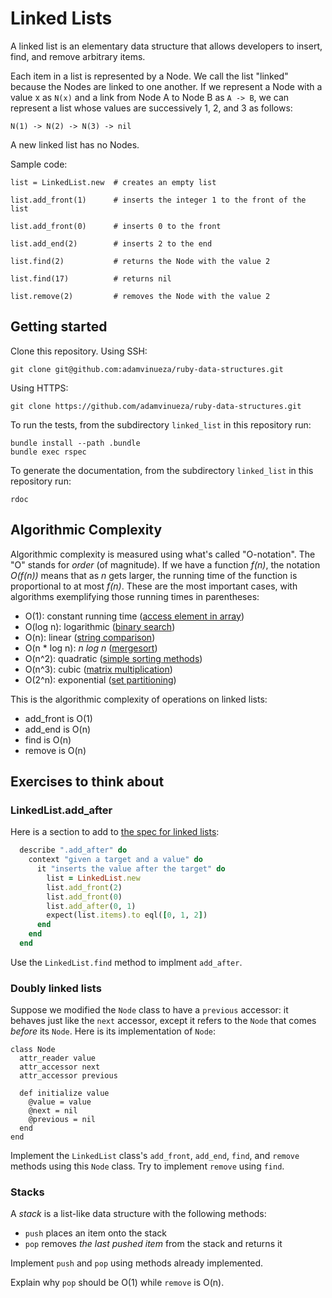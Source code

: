 # Linked Lists

A linked list is an elementary data structure that allows developers to insert,
find, and remove arbitrary items.

Each item in a list is represented by a Node. We call the list "linked" because
the Nodes are linked to one another. If we represent a Node with a value x as
`N(x)` and a link from Node A to Node B as `A -> B`, we can represent a list
whose values are successively 1, 2, and 3 as follows:

```
N(1) -> N(2) -> N(3) -> nil
```

A new linked list has no Nodes.

Sample code:

```
list = LinkedList.new  # creates an empty list

list.add_front(1)      # inserts the integer 1 to the front of the list

list.add_front(0)      # inserts 0 to the front

list.add_end(2)        # inserts 2 to the end

list.find(2)           # returns the Node with the value 2

list.find(17)          # returns nil

list.remove(2)         # removes the Node with the value 2

```

## Getting started

Clone this repository. Using SSH:

```
git clone git@github.com:adamvinueza/ruby-data-structures.git
```

Using HTTPS:

```
git clone https://github.com/adamvinueza/ruby-data-structures.git
```

To run the tests, from the subdirectory `linked_list` in this repository run:

```
bundle install --path .bundle
bundle exec rspec
```

To generate the documentation, from the subdirectory `linked_list` in this
repository run:

```
rdoc
```

## Algorithmic Complexity

Algorithmic complexity is measured using what's called "O-notation". The "O"
stands for _order_ (of magnitude). If we have a function _f(n)_, the notation
_O(f(n))_ means that as _n_ gets larger, the running time of the function is
proportional to at most _f(n)_. These are the most important cases, with
algorithms exemplifying those running times in parentheses:

- O(1): constant running time ([access element in array](https://www.geeksforgeeks.org/introduction-to-arrays/))
- O(log n): logarithmic ([binary search](https://www.geeksforgeeks.org/binary-search/))
- O(n): linear ([string comparison](https://www.geeksforgeeks.org/quick-way-check-characters-string/))
- O(n * log n): _n log n_ ([mergesort](https://www.geeksforgeeks.org/merge-sort/))
- O(n^2): quadratic ([simple sorting methods](https://www.geeksforgeeks.org/selection-sort/))
- O(n^3): cubic ([matrix multiplication](https://www.geeksforgeeks.org/c-program-multiply-two-matrices/))
- O(2^n): exponential ([set partitioning](https://www.geeksforgeeks.org/partition-problem-dp-18/))

This is the algorithmic complexity of operations on linked lists:

- add\_front is O(1)
- add\_end is O(n)
- find is O(n)
- remove is O(n)


## Exercises to think about

### LinkedList.add\_after

Here is a section to add to [the spec for linked lists](spec/linked_list_spec.rb):

```ruby
  describe ".add_after" do
    context "given a target and a value" do
      it "inserts the value after the target" do
        list = LinkedList.new
        list.add_front(2)
        list.add_front(0)
        list.add_after(0, 1)
        expect(list.items).to eql([0, 1, 2])
      end
    end
  end
```

Use the `LinkedList.find` method to implment `add_after`.


### Doubly linked lists

Suppose we modified the `Node` class to have a `previous` accessor: it behaves
just like the `next` accessor, except it refers to the `Node` that comes _before_
its `Node`. Here is its implementation of `Node`:

```
class Node
  attr_reader value
  attr_accessor next
  attr_accessor previous

  def initialize value
    @value = value
    @next = nil
    @previous = nil
  end
end
```

Implement the `LinkedList` class's `add_front`, `add_end`, `find`, and `remove`
methods using this `Node` class. Try to implement `remove` using `find`.

### Stacks

A _stack_ is a list-like data structure with the following methods:

- `push` places an item onto the stack
- `pop` removes _the last pushed item_ from the stack and returns it

Implement `push` and `pop` using methods already implemented.

Explain why `pop` should be O(1) while `remove` is O(n).
